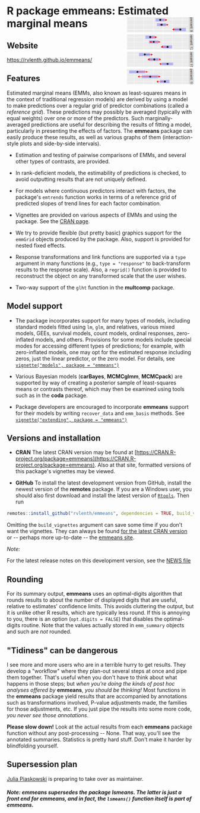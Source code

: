 R package **emmeans**: Estimated marginal means <img src="man/figures/logo.png" align="right" />
====
## Website
https://rvlenth.github.io/emmeans/

## Features
Estimated marginal means (EMMs, also known as least-squares means in the
context of traditional regression models) are derived by using a model to make
predictions over a regular grid of predictor combinations (called a *reference
grid*). These predictions may possibly be averaged (typically with equal
weights) over one or more of the predictors. Such marginally-averaged
predictions are useful for describing the results of fitting a model,
particularly in presenting the effects of factors. The **emmeans** package can
easily produce these results, as well as various graphs of them
(interaction-style plots and side-by-side intervals).


  * Estimation and testing of pairwise comparisons of EMMs, and several other
    types of contrasts, are provided.
    
  * In rank-deficient models, the estimability of predictions is checked,
    to avoid outputting results that are not uniquely defined.
    
  * For models where continuous predictors interact with factors, the package's
    `emtrends` function works in terms of a reference grid of predicted slopes of
    trend lines for each factor combination.
    
  * Vignettes are provided on various aspects of EMMs and using the package. 
    See the [CRAN page](https://CRAN.R-project.org/package=emmeans).
    
  * We try to provide flexible (but pretty basic) graphics support for
    the `emmGrid` objects produced by the package. Also, support is provided
    for nested fixed effects.
    
  * Response transformations and link functions are supported via a `type`
    argument in many functions (e.g., `type = "response"` to back-transform
    results to the response scale). Also, a `regrid()` function is provided
    to reconstruct the object on any transformed scale that the user wishes.

  * Two-way support of the `glht` function in the **multcomp** package.
  

## Model support


  * The package incorporates support for many types of models, including 
    standard models fitted using `lm`, `glm`, and relatives, 
    various mixed models, GEEs, survival models, count models,
    ordinal responses, zero-inflated models, and others. Provisions for
    some models include special modes for accessing different types of 
    predictions; for example, with zero-inflated models, one may opt for
    the estimated response including zeros, just the linear predictor, 
    or the zero model.
    For details, see
    [`vignette("models", package = "emmeans")`](https://CRAN.R-project.org/package=emmeans/vignettes/models.html)
    
  * Various Bayesian models (**carBayes**, **MCMCglmm**, **MCMCpack**) are
    supported by way of creating a posterior sample of least-squares means or
    contrasts thereof, which may then be examined using tools such as in the
    **coda** package.
    
  * Package developers are encouraged to incorporate **emmeans** support for
  their models by writing `recover_data` and `emm_basis` methods.
    See [`vignette("extending", package = "emmeans")`](https://CRAN.R-project.org/package=emmeans/vignettes/xtending.html)
    

## Versions and installation


  * **CRAN** The latest CRAN version may be found at [https://CRAN.R-project.org/package=emmeans](https://CRAN.R-project.org/package=emmeans).
    Also at that site, formatted versions of this package's vignettes 
    may be viewed.

  * **GitHub** To install the latest development version from GitHub, 
    install the newest version of the **remotes** 
    package. If you are a Windows user, you should also first download and
      install the latest version of
      [`Rtools`](https://cran.r-project.org/bin/windows/Rtools/).
      Then run
    
```r
remotes::install_github("rvlenth/emmeans", dependencies = TRUE, build_vignettes = TRUE)
```
Omitting the `build_vignettes` argument can save some time if you don't want the vignettes. 
They can always be found [for the latest CRAN version](https://cran.r-project.org/package=emmeans) or 
-- perhaps more up-to-date -- the [emmeans site](https://rvlenth.github.io/emmeans/).

*Note:* 

For the latest release notes on this development version, see the 
[NEWS file](https://github.com/rvlenth/emmeans/blob/master/NEWS.md)

## Rounding
For its summary output, **emmeans** uses an optimal-digits algorithm that rounds
results to about the number of displayed digits that are useful, relative to estimates' 
confidence limits. This avoids cluttering the output, but it is unlike other R
results, which are typically less round. If this is annoying to you, there is an 
option (`opt.digits = FALSE`) that disables the optimal-digits routine. Note that
the values actually stored in `emm_summary` objects and such are *not* rounded.

## "Tidiness" can be dangerous
I see more and more users who are in a terrible hurry to get results. They develop
a "workflow" where they plan-out several steps at once and pipe them
together. That's useful when you don't have to think about what happens in
those steps; but *when you're doing the kinds of post hoc analyses offered by*
**emmeans**, *you should be thinking!*
Most functions in the **emmeans** package yield results that are accompanied by 
annotations such as transformations involved, P-value adjustments
made, the families for those adjustments, etc. If you just pipe the results
into some more code, *you never see those annotations*. 

**Please slow down!** Look at the actual results from each **emmeans** package
function without any post-processing -- None. That way, you'll see the annotated
summaries. Statistics is pretty hard stuff. Don't make it harder by blindfolding
yourself.


## Supersession plan
[Julia Piaskowski](@jpiaskowski) is preparing to take over as maintainer.

##### *Note: **emmeans** supersedes the package **lsmeans**. The latter is just a front end for **emmeans**, and in fact, the `lsmeans()` function itself is part of **emmeans**.*


